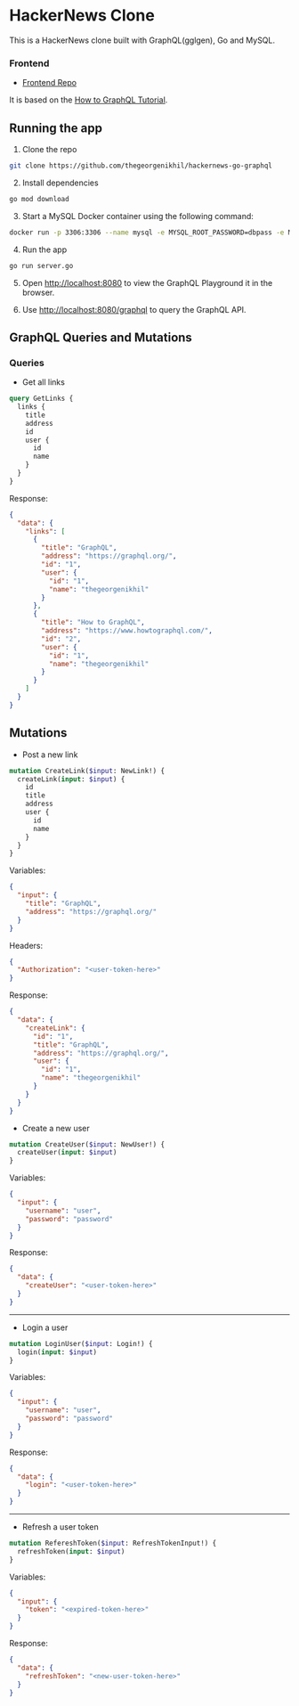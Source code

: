# HackerNews Clone

This is a HackerNews clone built with GraphQL(gglgen), Go and MySQL.

### Frontend

- [Frontend Repo](https://github.com/thegeorgenikhil/hackernews-react-graphql)

It is based on the [How to GraphQL Tutorial](https://www.howtographql.com/graphql-go/0-introduction/).

## Running the app

1. Clone the repo

```bash
git clone https://github.com/thegeorgenikhil/hackernews-go-graphql
```

2. Install dependencies

```bash
go mod download
```

3. Start a MySQL Docker container using the following command:

```bash
docker run -p 3306:3306 --name mysql -e MYSQL_ROOT_PASSWORD=dbpass -e MYSQL_DATABASE=hackernews -d mysql:latest
```

4. Run the app

```bash
go run server.go
```

5. Open [http://localhost:8080](http://localhost:8080) to view the GraphQL Playground it in the browser.

6. Use [http://localhost:8080/graphql](http://localhost:8080/graphql) to query the GraphQL API.

## GraphQL Queries and Mutations

### Queries

- Get all links

```graphql
query GetLinks {
  links {
    title
    address
    id
    user {
      id
      name
    }
  }
}
```

Response:

```json
{
  "data": {
    "links": [
      {
        "title": "GraphQL",
        "address": "https://graphql.org/",
        "id": "1",
        "user": {
          "id": "1",
          "name": "thegeorgenikhil"
        }
      },
      {
        "title": "How to GraphQL",
        "address": "https://www.howtographql.com/",
        "id": "2",
        "user": {
          "id": "1",
          "name": "thegeorgenikhil"
        }
      }
    ]
  }
}
```

## Mutations

- Post a new link

```graphql
mutation CreateLink($input: NewLink!) {
  createLink(input: $input) {
    id
    title
    address
    user {
      id
      name
    }
  }
}
```

Variables:

```json
{
  "input": {
    "title": "GraphQL",
    "address": "https://graphql.org/"
  }
}
```

Headers:

```json
{
  "Authorization": "<user-token-here>"
}
```

Response:

```json
{
  "data": {
    "createLink": {
      "id": "1",
      "title": "GraphQL",
      "address": "https://graphql.org/",
      "user": {
        "id": "1",
        "name": "thegeorgenikhil"
      }
    }
  }
}
```

- Create a new user

```graphql
mutation CreateUser($input: NewUser!) {
  createUser(input: $input)
}
```

Variables:

```json
{
  "input": {
    "username": "user",
    "password": "password"
  }
}
```

Response:

```json
{
  "data": {
    "createUser": "<user-token-here>"
  }
}
```

---

- Login a user

```graphql
mutation LoginUser($input: Login!) {
  login(input: $input)
}
```

Variables:

```json
{
  "input": {
    "username": "user",
    "password": "password"
  }
}
```

Response:

```json
{
  "data": {
    "login": "<user-token-here>"
  }
}
```

---

- Refresh a user token

```graphql
mutation RefereshToken($input: RefreshTokenInput!) {
  refreshToken(input: $input)
}
```

Variables:

```json
{
  "input": {
    "token": "<expired-token-here>"
  }
}
```

Response:

```json
{
  "data": {
    "refreshToken": "<new-user-token-here>"
  }
}
```
